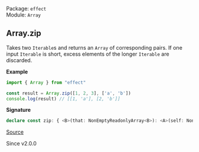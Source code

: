 Package: `effect`<br />
Module: `Array`<br />

## Array.zip

Takes two `Iterable`s and returns an `Array` of corresponding pairs.
If one input `Iterable` is short, excess elements of the
longer `Iterable` are discarded.

**Example**

```ts
import { Array } from "effect"

const result = Array.zip([1, 2, 3], ['a', 'b'])
console.log(result) // [[1, 'a'], [2, 'b']]
```

**Signature**

```ts
declare const zip: { <B>(that: NonEmptyReadonlyArray<B>): <A>(self: NonEmptyReadonlyArray<A>) => NonEmptyArray<[A, B]>; <B>(that: Iterable<B>): <A>(self: Iterable<A>) => Array<[A, B]>; <A, B>(self: NonEmptyReadonlyArray<A>, that: NonEmptyReadonlyArray<B>): NonEmptyArray<[A, B]>; <A, B>(self: Iterable<A>, that: Iterable<B>): Array<[A, B]>; }
```

[Source](https://github.com/Effect-TS/effect/tree/main/packages/effect/src/Array.ts#L1444)

Since v2.0.0